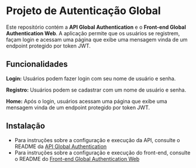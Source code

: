 # Projeto de Autenticação Global
Este repositório contém a **API Global Authentication** e o **Front-end Global Authentication Web**. A aplicação permite que os usuários se registrem, façam login e acessam uma página que exibe uma mensagem vinda de um endpoint protegido por token JWT.

## Funcionalidades
**Login:** Usuários podem fazer login com seu nome de usuário e senha.

**Registro:** Usuários podem se cadastrar com um nome de usuário e senha.

**Home:** Após o login, usuários acessam uma página que exibe uma mensagem vinda de um endpoint protegido por token JWT.

## Instalação

 - Para instruções sobre a configuração e execução da API, consulte o README da [API Global Authentication](https://github.com/angelicalombas/global-authentication/blob/main/global-authentication-api/README.md)
 - Para instruções sobre a configuração e execução do front-end, consulte o README do  [Front-end Global Authentication Web](https://github.com/angelicalombas/global-authentication/blob/main/global-authentication-web/README.md)